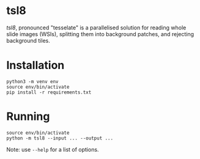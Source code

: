 tsl8
====

*tsl8*, pronounced "tesselate" is a parallelised solution for reading whole slide images (WSIs), splitting them into background patches, and rejecting background tiles.

# Installation
```
python3 -m venv env
source env/bin/activate
pip install -r requirements.txt
```

# Running
```
source env/bin/activate
python -m tsl8 --input ... --output ...
```
Note: use `--help` for a list of options.